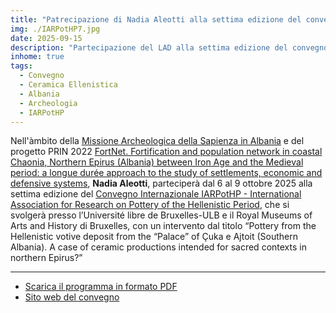 ```yaml
---
title: "Patrecipazione di Nadia Aleotti alla settima edizione del convegno internazionale IARPotHP - International Association for Research on Pottery of the Hellenistic Period: Hellenistic Pottery in Context"
img: ./IARPotHP7.jpg
date: 2025-09-15
description: "Partecipazione del LAD alla settima edizione del convegno internazionale IARPotHP - International Association for Research on Pottery of the Hellenistic Period: Hellenistic Pottery in Context."
inhome: true
tags:
  - Convegno
  - Ceramica Ellenistica
  - Albania
  - Archeologia
  - IARPotHP
---
```


Nell'àmbito della [Missione Archeologica della Sapienza in Albania](../../ricerca/missione-archeologica-sapienza-a-cuka-e-ajtoit-albania/) e del progetto PRIN 2022 [FortNet. Fortification and population network in coastal Chaonia, Northern Epirus (Albania) between Iron Age and the Medieval period: a longue durée approach to the study of settlements, economic and defensive systems](https://lad.saras.uniroma1.it/ricerca/fortnet-project-prin-2022/), **Nadia Aleotti**, parteciperà dal 6 al 9 ottobre 2025 alla settima edizione del [Convegno Internazionale IARPotHP - International Association for Research on Pottery of the Hellenistic Period](https://iarpothp.org/conferences/), che si svolgerà presso l’Université libre de Bruxelles-ULB e il Royal Museums of Arts and History di Bruxelles, con un intervento dal titolo “Pottery from the Hellenistic votive deposit from the “Palace” of Çuka e Ajtoit (Southern Albania). A case of ceramic productions intended for sacred contexts in northern Epirus?”

---


- [Scarica il programma in formato PDF](./IARPotHP7-Programme.pdf)
- [Sito web del convegno](https://iarpothp.org/conferences/)